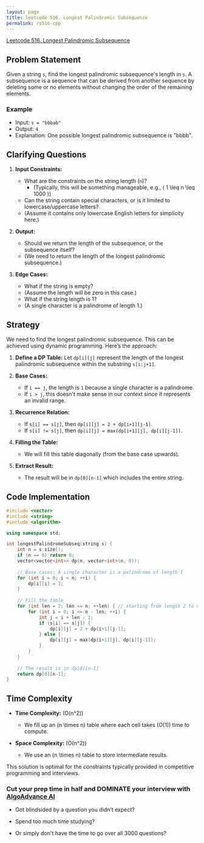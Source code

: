 ```yaml
---
layout: page
title: leetcode 516. Longest Palindromic Subsequence
permalink: /s516-cpp
---
```

[Leetcode 516. Longest Palindromic Subsequence](https://algoadvance.github.io/algoadvance/l516)
## Problem Statement
Given a string `s`, find the longest palindromic subsequence's length in `s`. A subsequence is a sequence that can be derived from another sequence by deleting some or no elements without changing the order of the remaining elements.

### Example
- Input: `s = "bbbab"`
- Output: `4`
- Explanation: One possible longest palindromic subsequence is "bbbb".

## Clarifying Questions
1. **Input Constraints:**
   - What are the constraints on the string length (`n`)? 
     - (Typically, this will be something manageable, e.g., \( 1 \leq n \leq 1000 \))
   - Can the string contain special characters, or is it limited to lowercase/uppercase letters?
   - (Assume it contains only lowercase English letters for simplicity here.)

2. **Output:**
   - Should we return the length of the subsequence, or the subsequence itself?
   - (We need to return the length of the longest palindromic subsequence.)

3. **Edge Cases:**
   - What if the string is empty?
   - (Assume the length will be zero in this case.)
   - What if the string length is 1?
   - (A single character is a palindrome of length 1.)

## Strategy
We need to find the longest palindromic subsequence. This can be achieved using dynamic programming. Here’s the approach:

1. **Define a DP Table:**
   Let `dp[i][j]` represent the length of the longest palindromic subsequence within the substring `s[i:j+1]`.

2. **Base Cases:**
   - If `i == j`, the length is `1` because a single character is a palindrome.
   - If `i > j`, this doesn't make sense in our context since it represents an invalid range.

3. **Recurrence Relation:**
   - If `s[i] == s[j]`, then `dp[i][j] = 2 + dp[i+1][j-1]`.
   - If `s[i] != s[j]`, then `dp[i][j] = max(dp[i+1][j], dp[i][j-1])`.

4. **Filling the Table:**
   - We will fill this table diagonally (from the base case upwards).

5. **Extract Result:**
   - The result will be in `dp[0][n-1]` which includes the entire string.

## Code Implementation

```cpp
#include <vector>
#include <string>
#include <algorithm>

using namespace std;

int longestPalindromeSubseq(string s) {
    int n = s.size();
    if (n == 0) return 0;
    vector<vector<int>> dp(n, vector<int>(n, 0));
    
    // Base cases: A single character is a palindrome of length 1
    for (int i = 0; i < n; ++i) {
        dp[i][i] = 1;
    }
    
    // Fill the table
    for (int len = 2; len <= n; ++len) { // starting from length 2 to n
        for (int i = 0; i <= n - len; ++i) {
            int j = i + len - 1;
            if (s[i] == s[j]) {
                dp[i][j] = 2 + dp[i+1][j-1];
            } else {
                dp[i][j] = max(dp[i+1][j], dp[i][j-1]);
            }
        }
    }
    
    // The result is in dp[0][n-1]
    return dp[0][n-1];
}
```

## Time Complexity
- **Time Complexity:** \(O(n^2)\)
  - We fill up an \(n \times n\) table where each cell takes \(O(1)\) time to compute.
  
- **Space Complexity:** \(O(n^2)\)
  - We use an \(n \times n\) table to store intermediate results.

This solution is optimal for the constraints typically provided in competitive programming and interviews.


### Cut your prep time in half and DOMINATE your interview with [AlgoAdvance AI](https://algoAdvance.com)

- Got blindsided by a question you didn't expect?

- Spend too much time studying?

- Or simply don't have the time to go over all 3000 questions?

